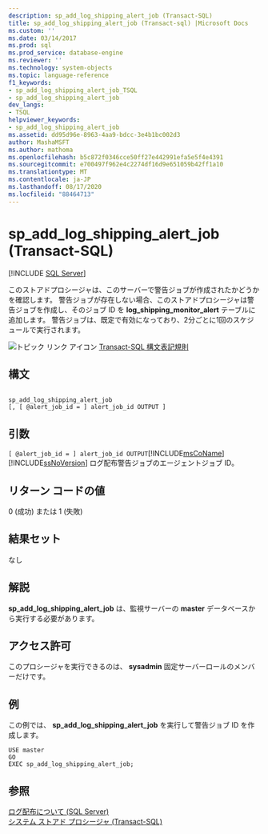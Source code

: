 ```yaml
---
description: sp_add_log_shipping_alert_job (Transact-SQL)
title: sp_add_log_shipping_alert_job (Transact-sql) |Microsoft Docs
ms.custom: ''
ms.date: 03/14/2017
ms.prod: sql
ms.prod_service: database-engine
ms.reviewer: ''
ms.technology: system-objects
ms.topic: language-reference
f1_keywords:
- sp_add_log_shipping_alert_job_TSQL
- sp_add_log_shipping_alert_job
dev_langs:
- TSQL
helpviewer_keywords:
- sp_add_log_shipping_alert_job
ms.assetid: dd95d96e-8963-4aa9-bdcc-3e4b1bc002d3
author: MashaMSFT
ms.author: mathoma
ms.openlocfilehash: b5c872f0346cce50ff27e442991efa5e5f4e4391
ms.sourcegitcommit: e700497f962e4c2274df16d9e651059b42ff1a10
ms.translationtype: MT
ms.contentlocale: ja-JP
ms.lasthandoff: 08/17/2020
ms.locfileid: "88464713"
---
```

# <a name="sp_add_log_shipping_alert_job-transact-sql"></a>sp_add_log_shipping_alert_job (Transact-SQL)
[!INCLUDE [SQL Server](../../includes/applies-to-version/sqlserver.md)]

  このストアドプロシージャは、このサーバーで警告ジョブが作成されたかどうかを確認します。 警告ジョブが存在しない場合、このストアドプロシージャは警告ジョブを作成し、そのジョブ ID を **log_shipping_monitor_alert** テーブルに追加します。 警告ジョブは、既定で有効になっており、2分ごとに1回のスケジュールで実行されます。  
  
 ![トピック リンク アイコン](../../database-engine/configure-windows/media/topic-link.gif "トピック リンク アイコン") [Transact-SQL 構文表記規則](../../t-sql/language-elements/transact-sql-syntax-conventions-transact-sql.md)  
  
## <a name="syntax"></a>構文  
  
```  
  
sp_add_log_shipping_alert_job  
[, [ @alert_job_id = ] alert_job_id OUTPUT ]  
```  
  
## <a name="arguments"></a>引数  
`[ @alert_job_id = ] alert_job_id OUTPUT`[!INCLUDE[msCoName](../../includes/msconame-md.md)] [!INCLUDE[ssNoVersion](../../includes/ssnoversion-md.md)] ログ配布警告ジョブのエージェントジョブ ID。  
  
## <a name="return-code-values"></a>リターン コードの値  
 0 (成功) または 1 (失敗)  
  
## <a name="result-sets"></a>結果セット  
 なし  
  
## <a name="remarks"></a>解説  
 **sp_add_log_shipping_alert_job** は、監視サーバーの **master** データベースから実行する必要があります。  
  
## <a name="permissions"></a>アクセス許可  
 このプロシージャを実行できるのは、 **sysadmin** 固定サーバーロールのメンバーだけです。  
  
## <a name="examples"></a>例  
 この例では、 **sp_add_log_shipping_alert_job** を実行して警告ジョブ ID を作成します。  
  
```  
USE master  
GO  
EXEC sp_add_log_shipping_alert_job;  
```  
  
## <a name="see-also"></a>参照  
 [ログ配布について &#40;SQL Server&#41;](../../database-engine/log-shipping/about-log-shipping-sql-server.md)   
 [システム ストアド プロシージャ &#40;Transact-SQL&#41;](../../relational-databases/system-stored-procedures/system-stored-procedures-transact-sql.md)  
  
  
